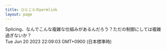```yaml
---
title: ひとことのpermlink
layout: page
---
```

<div class="box" dt="1687266543195">
  Splicing、なんでこんな複雑な仕組みがあるんだろう？ただの制御にしては複雑過ぎないか？
  <div class="content is-small">Tue Jun 20 2023 22:09:03 GMT+0900 (日本標準時)</div>
</div>